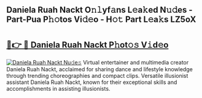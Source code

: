 ## Daniela Ruah Nackt O𝚗𝚕yf𝚊ns L𝚎a𝚔ed N𝚞𝚍es - Part-Pua P𝚑𝚘tos Vi𝚍𝚎o - H𝚘𝚝 Part L𝚎a𝚔s LZ5oX

# <h2><a href="http://kfdtkm.oniu.top/?m=Daniela+Ruah+Nackt">🔗👉 🔴 Daniela Ruah Nackt P𝚑ot𝚘𝚜 V𝚒d𝚎o</a></h2>

[![Daniela Ruah Nackt Nu𝚍e𝚜](https://i.imgur.com/0qMVB7G.gif)](http://kfdtkm.oniu.top/?m=Daniela+Ruah+Nackt)
Virtual entertainer and multimedia creator Daniela Ruah Nackt, acclaimed for sharing dance and lifestyle knowledge through trending choreographies and compact clips. Versatile illusionist assistant Daniela Ruah Nackt, known for their exceptional skills and accomplishments in assisting illusionists.  
